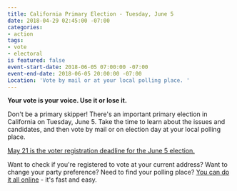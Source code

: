 ```yaml
---
title: California Primary Election - Tuesday, June 5
date: 2018-04-29 02:45:00 -07:00
categories:
- action
tags:
- vote
- electoral
is featured: false
event-start-date: 2018-06-05 07:00:00 -07:00
event-end-date: 2018-06-05 20:00:00 -07:00
Location: 'Vote by mail or at your local polling place. '
---
```


**Your vote is your voice. Use it or lose it.**

Don't be a primary skipper! There's an important primary election in California on Tuesday, June 5.  Take the time to learn about the issues and candidates, and then vote by mail or on election day at your local polling place.

[May 21 is the voter registration deadline for the June 5 election. ](https://registertovote.ca.gov/)

Want to check if you're registered to vote at your current address? Want to change your party preference? Need to find your polling place? [You can do it all online](https://voterstatus.sos.ca.gov/) - it's fast and easy. 
